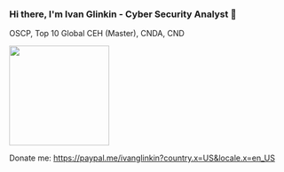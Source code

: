 ### Hi there, I'm Ivan Glinkin - Cyber Security Analyst 👋
OSCP, Top 10 Global CEH (Master), CNDA, CND

<img height="180em" src="https://github-readme-stats.vercel.app/api?username=IvanGlinkin&show_icons=true&hide_border=true&&count_private=true&include_all_commits=true" />

Donate me: https://paypal.me/ivanglinkin?country.x=US&locale.x=en_US
